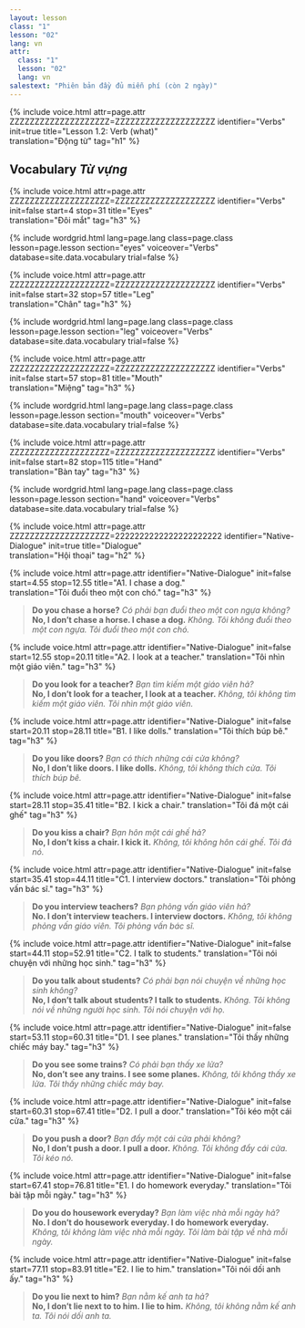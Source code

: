 ```yaml
---
layout: lesson
class: "1"
lesson: "02"
lang: vn
attr:
  class: "1"
  lesson: "02"
  lang: vn
salestext: "Phiên bản đầy đủ miễn phí (còn 2 ngày)"
---
```


{%  include voice.html attr=page.attr    ZZZZZZZZZZZZZZZZZZZZ=ZZZZZZZZZZZZZZZZZZZZ
	identifier="Verbs"  init=true
	title="Lesson 1.2: Verb (what)"        
	translation="Động từ"
    tag="h1" %}

## Vocabulary   *Từ vựng*

{%  include voice.html attr=page.attr    ZZZZZZZZZZZZZZZZZZZZ=ZZZZZZZZZZZZZZZZZZZZ
	identifier="Verbs"  init=false start=4 stop=31
	title="Eyes"        
	translation="Đôi mắt"
    tag="h3" %}

{% include wordgrid.html lang=page.lang
		class=page.class 
		lesson=page.lesson 
		section="eyes"
		voiceover="Verbs"
		database=site.data.vocabulary 
		trial=false %}

{%  include voice.html attr=page.attr    ZZZZZZZZZZZZZZZZZZZZ=ZZZZZZZZZZZZZZZZZZZZ
	identifier="Verbs"  init=false start=32 stop=57
	title="Leg"        
	translation="Chân"
    tag="h3" %}

{% include wordgrid.html lang=page.lang
		class=page.class 
		lesson=page.lesson 
		section="leg"
		voiceover="Verbs"
		database=site.data.vocabulary 
		trial=false %}

{%  include voice.html attr=page.attr    ZZZZZZZZZZZZZZZZZZZZ=ZZZZZZZZZZZZZZZZZZZZ
	identifier="Verbs"  init=false start=57 stop=81
	title="Mouth"        
	translation="Miệng"
    tag="h3" %}

{% include wordgrid.html lang=page.lang
		class=page.class 
		lesson=page.lesson 
		section="mouth"
		voiceover="Verbs"
		database=site.data.vocabulary 
		trial=false %}

{%  include voice.html attr=page.attr    ZZZZZZZZZZZZZZZZZZZZ=ZZZZZZZZZZZZZZZZZZZZ
	identifier="Verbs"  init=false start=82 stop=115
	title="Hand"        
	translation="Bàn tay"
    tag="h3" %}

{% include wordgrid.html lang=page.lang
		class=page.class 
		lesson=page.lesson 
		section="hand"
		voiceover="Verbs"
		database=site.data.vocabulary 
		trial=false %}


{%  include voice.html attr=page.attr     ZZZZZZZZZZZZZZZZZZZZ=2222222222222222222222
	identifier="Native-Dialogue"  init=true
	title="Dialogue"        
	translation="Hội thoại"
    tag="h2" %}

{%  include voice.html attr=page.attr
	identifier="Native-Dialogue"  init=false start=4.55 stop=12.55
	title="A1. I chase a dog."        
	translation="Tôi đuổi theo một con chó."
    tag="h3" %}

> **Do you chase a horse?**   *Có phải bạn đuổi theo một con ngựa không?*    
> **No, I don’t chase a horse. I chase a dog.**   *Không. Tôi không đuổi theo một con ngựa. Tôi đuổi theo một con chó.*     

{%  include voice.html attr=page.attr
	identifier="Native-Dialogue"  init=false start=12.55 stop=20.11
	title="A2. I look at a teacher."
	translation="Tôi nhìn một giáo viên."
    tag="h3" %}

> **Do you look for a teacher?**   *Bạn tìm kiếm một giáo viên hả?*    
> **No, I don’t look for a teacher, I look at a teacher.**   *Không, tôi không tìm kiếm một giáo viên. Tôi nhìn một giáo viên.*    
 
{%  include voice.html attr=page.attr
	identifier="Native-Dialogue"  init=false start=20.11 stop=28.11
	title="B1. I like dolls."
	translation="Tôi thích búp bê."
    tag="h3" %}


> **Do you like doors?**   *Bạn có thích những cái cửa không?*    
> **No, I don’t like doors. I like dolls.**   *Không, tôi không thích cửa. Tôi thích búp bê.*    

{%  include voice.html attr=page.attr
	identifier="Native-Dialogue"  init=false start=28.11 stop=35.41
	title="B2. I kick a chair."
	translation="Tôi đá một cái ghế"
    tag="h3" %}

> **Do you kiss a chair?**   *Bạn hôn một cái ghế hả?*    
> **No, I don’t kiss a chair. I kick it.**   *Không, tôi không hôn cái ghế. Tôi đá nó.*    

{%  include voice.html attr=page.attr
	identifier="Native-Dialogue"  init=false start=35.41 stop=44.11
	title="C1. I interview doctors."
	translation="Tôi phỏng vấn bác sĩ."
    tag="h3" %}

> **Do you interview teachers?**   *Bạn phỏng vấn giáo viên hả?*    
> **No. I don’t interview teachers. I interview doctors.**   *Không, tôi không phỏng vấn giáo viên. Tôi phỏng vấn bác sĩ.*    

{%  include voice.html attr=page.attr
	identifier="Native-Dialogue"  init=false start=44.11 stop=52.91
	title="C2. I talk to students."
	translation="Tôi nói chuyện với những học sinh."
    tag="h3" %}

> **Do you talk about students?**   *Có phải bạn nói chuyện về những học sinh không?*    
> **No, I don’t talk about students? I talk to students.**   *Không. Tôi không nói về những người học sinh. Tôi nói chuyện với họ.*   

{%  include voice.html attr=page.attr
	identifier="Native-Dialogue"  init=false start=53.11 stop=60.31
	title="D1. I see planes."
	translation="Tôi thấy những chiếc máy bay."
    tag="h3" %}

> **Do you see some trains?**   *Có phải bạn thấy xe lửa?*    
> **No,  don’t see any trains. I see some planes.**   *Không, tôi không thấy xe lửa. Tôi thấy những chiếc máy bay.*    

{%  include voice.html attr=page.attr
	identifier="Native-Dialogue"  init=false start=60.31 stop=67.41
	title="D2. I pull a door."
	translation="Tôi kéo một cái cửa."
    tag="h3" %}

> **Do you push a door?**   *Bạn đẩy một cái cửa phải không?*    
> **No, I don’t push a door. I pull a door.**   *Không. Tôi không đẩy cái cửa. Tôi kéo nó.*     

{%  include voice.html attr=page.attr
	identifier="Native-Dialogue"  init=false start=67.41 stop=76.81 
	title="E1. I do homework everyday."
	translation="Tôi bài tập mỗi ngày."
    tag="h3" %}

> **Do you do housework everyday?**   *Bạn làm việc nhà mỗi ngày hả?*    
> **No. I don’t do housework everyday. I do homework everyday.**   *Không, tôi không làm việc nhà mỗi ngày. Tôi làm bài tập về nhà mỗi ngày.*   

{%  include voice.html attr=page.attr
	identifier="Native-Dialogue"  init=false start=77.11 stop=83.91
	title="E2. I lie to him."
	translation="Tôi nói dối anh ấy."
    tag="h3" %}

> **Do you lie next to him?**   *Bạn nằm kế anh ta hả?*    
> **No, I don’t lie next to to him. I lie to him.**   *Không, tôi không nằm kế anh ta. Tôi nói dối anh ta.*    

 
 
 